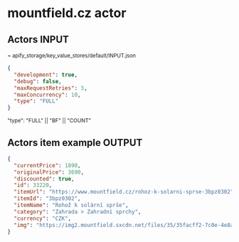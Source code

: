 # mountfield.cz actor

## Actors INPUT
<sup>~ apify_storage/key_value_stores/default/INPUT.json</sup>

```json
{
  "development": true,
  "debug": false,
  "maxRequestRetries": 3,
  "maxConcurrency": 10,
  "type": "FULL"
}
```
<sup>"type": "FULL" || "BF" || "COUNT"</sup>
## Actors item example OUTPUT
```json
{
  "currentPrice": 1890,
  "originalPrice": 3690,
  "discounted": true,
  "id": 33220,
  "itemUrl": "https://www.mountfield.cz/rohoz-k-solarni-sprse-3bpz0302",
  "itemId": "3bpz0302",
  "itemName": "Rohož k solární sprše",
  "category": "Zahrada > Zahradní sprchy",
  "currency": "CZK",
  "img": "https://img2.mountfield.sxcdn.net/files/35/35facff2-7c0e-4e8a-b9cd-f5d59f2e09e7_188_141_fit.jpg"
}
```
